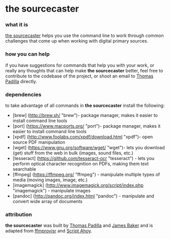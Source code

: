 # the sourcecaster

### what it is

[the sourcecaster](http://thomasgpadilla.github.io/sourcecaster/ "the sourcecaster") helps you use the command line to work through common challenges that come up when working with digital primary sources. 

### how you can help

if you have suggestions for commands that help you with your work, or really any thoughts that can help make <b>the sourcecaster</b> better, feel free to contribute to the codebase of the project, or shoot an email to [Thomas Padilla](https://thomaspadilla.org "Thomas Padilla") directly. 

### dependencies

to take advantage of all commands in <b>the sourcecaster</b> install the following:
* [brew] (http://brew.sh/ "brew")- package manager, makes it easier to install command line tools
* [port] (https://www.macports.org/ "port")- package manager, makes it easier to install command line tools
* [xpdf] (http://www.foolabs.com/xpdf/download.html "xpdf")- open source PDF manipulation
* [wget] (https://www.gnu.org/software/wget/ "wget")- lets you download (get) stuff from the web in bulk (images, sound files, etc.) 
* [tesseract] (https://github.com/tesseract-ocr "tesseract") - lets you perform optical character recognition on PDFs, making them text searchable
* [ffmpeg] (https://ffmpeg.org/ "ffmpeg") - manipulate multiple types of media (moving images, image, etc.)
* [imagemagick] (http://www.imagemagick.org/script/index.php "imagemagick") - manipulate images
* [pandoc] (http://pandoc.org/index.html "pandoc") - manipulate and convert wide array of documents

### attribution

<b>the sourcecaster</b> was built by [Thomas Padilla](https://thomaspadilla.org "Thomas Padilla") and [James Baker](https://cradledincaricature.com/ "James Baker") and is adapted from [ffmprovisr](https://amiaopensource.github.io/ffmprovisr/ "ffmprovisr") and [Script Ahoy](http://dd388.github.io/crals/ "Script Ahoy").
